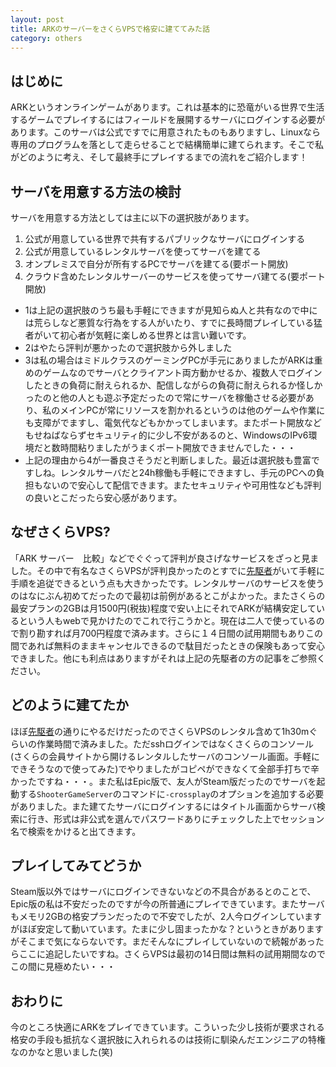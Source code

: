 ```yaml
---
layout: post
title: ARKのサーバーをさくらVPSで格安に建ててみた話
category: others
---
```


## はじめに
ARKというオンラインゲームがあります。これは基本的に恐竜がいる世界で生活するゲームでプレイするにはフィールドを展開するサーバにログインする必要があります。このサーバは公式ですでに用意されたものもありますし、Linuxなら専用のプログラムを落として走らせることで結構簡単に建てられます。そこで私がどのように考え、そして最終手にプレイするまでの流れをご紹介します！

## サーバを用意する方法の検討
サーバを用意する方法としては主に以下の選択肢があります。
1. 公式が用意している世界で共有するパブリックなサーバにログインする
1. 公式が用意しているレンタルサーバを使ってサーバを建てる
1. オンプレミスで自分が所有するPCでサーバを建てる(要ポート開放)
1. クラウド含めたレンタルサーバーのサービスを使ってサーバ建てる(要ポート開放)

- 1は上記の選択肢のうち最も手軽にできますが見知らぬ人と共有なので中には荒らしなど悪質な行為をする人がいたり、すでに長時間プレイしている猛者がいて初心者が気軽に楽しめる世界とは言い難いです。
- 2はやたら評判が悪かったので選択肢から外しました
- 3は私の場合はミドルクラスのゲーミングPCが手元にありましたがARKは重めのゲームなのでサーバとクライアント両方動かせるか、複数人でログインしたときの負荷に耐えられるか、配信しながらの負荷に耐えられるか怪しかったのと他の人とも遊ぶ予定だったので常にサーバを稼働させる必要があり、私のメインPCが常にリソースを割かれるというのは他のゲームや作業にも支障がでますし、電気代などもかかってしまいます。またポート開放などもせねばならずセキュリティ的に少し不安があるのと、WindowsのIPv6環境だと数時間粘りましたがうまくポート開放できませんでした・・・
- 上記の理由から4が一番良さそうだと判断しました。最近は選択肢も豊富ですしね。レンタルサーバだと24h稼働も手軽にできますし、手元のPCへの負担もないので安心して配信できます。またセキュリティや可用性なども評判の良いとこだったら安心感があります。

## なぜさくらVPS?
「ARK サーバー　比較」などでぐぐって評判が良さげなサービスをざっと見ました。その中で有名なさくらVPSが評判良かったのとすでに[先駆者](https://arekoreport.net/ark-survival-evolved-setup-dedicated-server/)がいて手軽に手順を追従できるという点も大きかったです。レンタルサーバのサービスを使うのはなにぶん初めてだったので最初は前例があるとこがよかった。またさくらの最安プランの2GBは月1500円(税抜)程度で安い上にそれでARKが結構安定しているという人もwebで見かけたのでこれで行こうかと。現在は二人で使っているので割り勘すれば月700円程度で済みます。さらに１４日間の試用期間もありこの間であれば無料のままキャンセルできるので駄目だったときの保険もあって安心できました。他にも利点はありますがそれは上記の先駆者の方の記事をご参照ください。

## どのように建てたか
ほぼ[先駆者](https://arekoreport.net/ark-survival-evolved-setup-dedicated-server/)の通りにやるだけだったのでさくらVPSのレンタル含めて1h30mぐらいの作業時間で済みました。ただsshログインではなくさくらのコンソール(さくらの会員サイトから開けるレンタルしたサーバのコンソール画面。手軽にできそうなので使ってみた)でやりましたがコピペができなくて全部手打ちで辛かったですね・・・。また私はEpic版で、友人がSteam版だったのでサーバを起動する`ShooterGameServer`のコマンドに`-crossplay`のオプションを追加する必要がありました。また建てたサーバにログインするにはタイトル画面からサーバ検索に行き、形式は非公式を選んでパスワードありにチェックした上でセッション名で検索をかけると出てきます。

## プレイしてみてどうか
Steam版以外ではサーバにログインできないなどの不具合があるとのことで、Epic版の私は不安だったのですが今の所普通にプレイできています。またサーバもメモリ2GBの格安プランだったので不安でしたが、2人今ログインしていますがほぼ安定して動いています。たまに少し固まったかな？というときがありますがそこまで気にならないです。まだそんなにプレイしていないので続報があったらここに追記したいですね。さくらVPSは最初の14日間は無料の試用期間なのでこの間に見極めたい・・・

## おわりに
今のところ快適にARKをプレイできています。こういった少し技術が要求される格安の手段も抵抗なく選択肢に入れられるのは技術に馴染んだエンジニアの特権なのかなと思いました(笑)